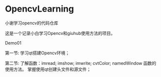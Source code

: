 # OpencvLearning
小谢学习opencv的代码仓库

这是一个记录小白学习Opencv和giuhub使用方法的项目。

Demo01

第一节:
学习qt搭建Opencv环境；

第二节:
了解函数：imread; imshow; imwrite; cvtColor; namedWindow 函数的使用方法。
掌握使用qt创建头文件和源文件；
  
